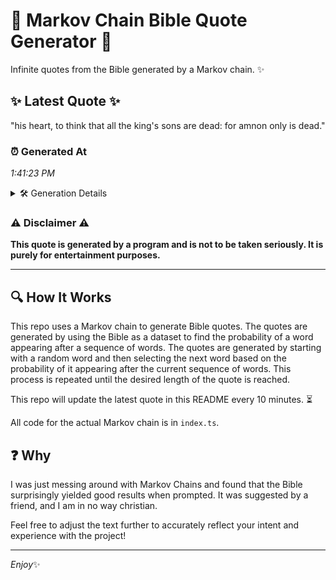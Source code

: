 # 📖 Markov Chain Bible Quote Generator 📖

Infinite quotes from the Bible generated by a Markov chain. ✨

## ✨ Latest Quote ✨
"his heart, to think that all the king's sons are dead: for amnon only is dead."

### ⏰ Generated At
*1:41:23 PM*

<details>
    <summary>🛠️ Generation Details</summary>
    <p>
        <strong>🌱 Seed:</strong> his<br>
        <strong>🔄 Iterations:</strong> 15<br>
        <strong>📜 Context History:</strong><br>[ his ]: heart,<br>[ his, heart, ]: to<br>[ his, heart,, to ]: think<br>[ his, heart,, to, think ]: that<br>[ his, heart,, to, think, that ]: all<br>[ his, heart,, to, think, that, all ]: the<br>[ heart,, to, think, that, all, the ]: king's<br>[ to, think, that, all, the, king's ]: sons<br>[ think, that, all, the, king's, sons ]: are<br>[ that, all, the, king's, sons, are ]: dead:<br>[ all, the, king's, sons, are, dead: ]: for<br>[ the, king's, sons, are, dead:, for ]: amnon<br>[ king's, sons, are, dead:, for, amnon ]: only<br>[ sons, are, dead:, for, amnon, only ]: is<br>[ are, dead:, for, amnon, only, is ]: dead.<br>
    </p>
</details>

### ⚠️ Disclaimer ⚠️
**This quote is generated by a program and is not to be taken seriously. It is purely for entertainment purposes.**

---

## 🔍 How It Works

This repo uses a Markov chain to generate Bible quotes. The quotes are generated by using the Bible as a dataset to find the probability of a word appearing after a sequence of words. The quotes are generated by starting with a random word and then selecting the next word based on the probability of it appearing after the current sequence of words. This process is repeated until the desired length of the quote is reached.

This repo will update the latest quote in this README every 10 minutes. ⏳

All code for the actual Markov chain is in `index.ts`.

## ❓ Why

I was just messing around with Markov Chains and found that the Bible surprisingly yielded good results when prompted. 
It was suggested by a friend, and I am in no way christian.

Feel free to adjust the text further to accurately reflect your intent and experience with the project!

---

*Enjoy*✨
